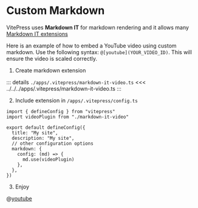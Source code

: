 # Custom Markdown

VitePress uses **Markdown IT** for markdown rendering and it allows many [Markdown IT extensions](https://vitepress.dev/guide/markdown#advanced-configuration)

Here is an example of how to embed a YouTube video using custom markdown. Use the following syntax: `@[youtube](YOUR_VIDEO_ID)`. This will ensure the video is scaled correctly.

1. Create markdown extension

::: details `./apps/.vitepress/markdown-it-video.ts`
<<< ../../../apps/.vitepress/markdown-it-video.ts
:::

2. Include extension in `/apps/.vitepress/config.ts`

```ts{2,8-12}
import { defineConfig } from "vitepress"
import videoPlugin from "./markdown-it-video"

export default defineConfig({
  title: "My site",
  description: "My site",
  // other configuration options
  markdown: {
    config: (md) => {
      md.use(videoPlugin)
    },
  },
})

```

3. Enjoy

@[youtube](mSd9nmPM7Vg)
